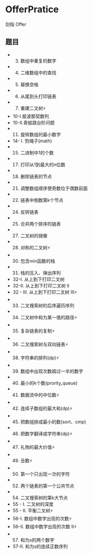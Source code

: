 # OfferPratice
剑指 Offer

## 题目
- 03. 数组中重复的数字
- 04. 二维数组中的查找
- 05. 替换空格  
- 06. 从尾到头打印链表
- 07. 重建二叉树⚡
- 10-I.斐波那契数列
- 10-II.青蛙跳台阶问题
- 11. 旋转数组的最小数字
- 14- I. 剪绳子(math)
- 15. 二进制中1的个数
- 17. 打印从1到最大的n位数
- 18. 删除链表的节点
- 21. 调整数组顺序使奇数位于偶数前面
- 22. 链表中倒数第k个节点
- 24. 反转链表
- 25. 合并两个排序的链表
- 27. 二叉树的镜像
- 28. 对称的二叉树⚡
- 30. 包含min函数的栈
- 31. 栈的压入、弹出序列
- 32-I. 从上到下打印二叉树
- 32-II. 从上到下打印二叉树 II
- 32 - III. 从上到下打印二叉树 III⚡
- 33. 二叉搜索树的后序遍历序列
- 34. 二叉树中和为某一值的路径⚡
- 35. 复杂链表的复制⚡
- 36. 二叉搜索树与双向链表⚡
- 38. 字符串的排列(dp)⚡
- 39. 数组中出现次数超过一半的数字
- 40. 最小的k个数(prority_queue)
- 41. 数据流中的中位数⚡
- 42. 连续子数组的最大和(dp)⚡
- 45. 把数组排成最小的数(sort、cmp)
- 46. 把数字翻译成字符串(dp)⚡
- 47. 礼物的最大价值⚡
- 49. 丑数⚡
- 50. 第一个只出现一次的字符
- 52. 两个链表的第一个公共节点
- 54. 二叉搜索树的第k大节点
- 55 - I. 二叉树的深度
- 55 - II. 平衡二叉树⚡
- 56-I. 数组中数字出现的次数⚡
- 56-II. 数组中数字出现的次数 II⚡
- 57. 和为s的两个数字
- 57-II. 和为s的连续正数序列